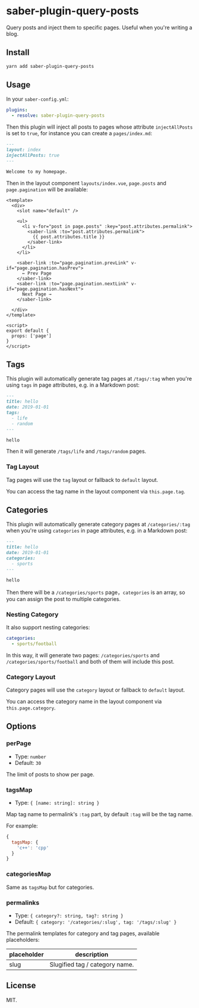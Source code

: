 # saber-plugin-query-posts

Query posts and inject them to specific pages. Useful when you're writing a blog.

## Install

```bash
yarn add saber-plugin-query-posts
```

## Usage

In your `saber-config.yml`:

```yml
plugins:
  - resolve: saber-plugin-query-posts
```

Then this plugin will inject all posts to pages whose attribute `injectAllPosts` is set to `true`, for instance you can create a `pages/index.md`:

```markdown
---
layout: index
injectAllPosts: true
---

Welcome to my homepage.
```

Then in the layout component `layouts/index.vue`, `page.posts` and `page.pagination` will be available:

```vue
<template>
  <div>
    <slot name="default" />

    <ul>
      <li v-for="post in page.posts" :key="post.attributes.permalink">
        <saber-link :to="post.attributes.permalink">
          {{ post.attributes.title }}
        </saber-link>
      </li>
    </li>

    <saber-link :to="page.pagination.prevLink" v-if="page.pagination.hasPrev">
      ← Prev Page
    </saber-link>
    <saber-link :to="page.pagination.nextLink" v-if="page.pagination.hasNext">
      Next Page →
    </saber-link>

  </div>
</template>

<script>
export default {
  props: ['page']
}
</script>
```

## Tags

This plugin will automatically generate tag pages at `/tags/:tag` when you're using `tags` in page attributes, e.g. in a Markdown post:

```markdown
---
title: hello
date: 2019-01-01
tags:
  - life
  - random
---

hello
```

Then it will generate `/tags/life` and `/tags/random` pages.

### Tag Layout

Tag pages will use the `tag` layout or fallback to `default` layout.

You can access the tag name in the layout component via `this.page.tag`.

## Categories

This plugin will automatically generate category pages at `/categories/:tag` when you're using `categories` in page attributes, e.g. in a Markdown post:

```markdown
---
title: hello
date: 2019-01-01
categories:
  - sports
---

hello
```

Then there will be a `/categories/sports` page，`categories` is an array, so you can assign the post to multiple categories.

### Nesting Category

It also support nesting categories:

```yaml
categories:
  - sports/football
```

In this way, it will generate two pages: `/categories/sports` and `/categories/sports/football` and both of them will include this post.

### Category Layout

Category pages will use the `category` layout or fallback to `default` layout.

You can access the category name in the layout component via `this.page.category`.

## Options

### perPage

- Type: `number`
- Default: `30`

The limit of posts to show per page.

### tagsMap

- Type: `{ [name: string]: string }`

Map tag name to permalink's `:tag` part, by default `:tag` will be the tag name.

For example:

```js
{
  tagsMap: {
    'c++': 'cpp'
  }
}
```

### categoriesMap

Same as `tagsMap` but for categories.

### permalinks

- Type: `{ category?: string, tag?: string }`
- Default: `{ category: '/categories/:slug', tag: '/tags/:slug' }`

The permalink templates for category and tag pages, available placeholders:

| placeholder | description                    |
| ----------- | ------------------------------ |
| slug        | Slugified tag / category name. |

## License

MIT.
